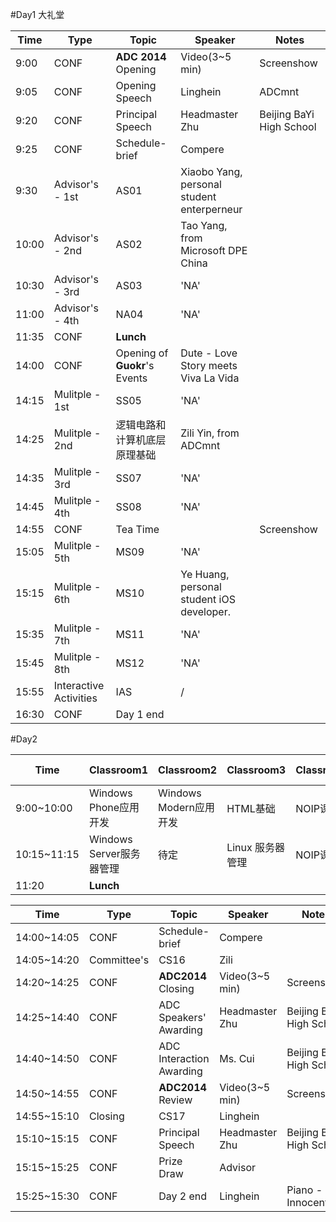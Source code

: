 #Day1
大礼堂



|Time|Type|Topic|Speaker|Notes|
|---|---|---|---|---|
|9:00|CONF|**ADC 2014** Opening|Video(3~5 min)|Screenshow|
|9:05|CONF|Opening Speech|Linghein|ADCmnt|
|9:20|CONF|Principal Speech|Headmaster Zhu|Beijing BaYi High School|
|9:25|CONF|Schedule-brief|Compere||
|9:30|Advisor's - 1st|AS01|Xiaobo Yang, personal student enterperneur||
|10:00|Advisor's - 2nd|AS02|Tao Yang, from Microsoft DPE China||
|10:30|Advisor's - 3rd|AS03|'NA'||
|11:00|Advisor's - 4th|NA04|'NA'||
|11:35|CONF|**Lunch**|||
|14:00|CONF|Opening of **Guokr**'s Events| Dute - Love Story meets Viva La Vida||
|14:15|Mulitple - 1st|SS05|'NA'||
|14:25|Mulitple - 2nd|逻辑电路和计算机底层原理基础|Zili Yin, from ADCmnt||
|14:35|Mulitple - 3rd|SS07|'NA'||
|14:45|Mulitple - 4th|SS08|'NA'||
|14:55|CONF|Tea Time||Screenshow|
|15:05|Mulitple - 5th|MS09|'NA'||
|15:15|Mulitple - 6th|MS10|Ye Huang, personal student iOS developer.||
|15:35|Mulitple - 7th|MS11|'NA'||
|15:45|Mulitple - 8th|MS12|'NA'||
|15:55|Interactive Activities|IAS|/||
|16:30|CONF|Day 1 end||

#Day2



|Time|Classroom1|Classroom2|Classroom3|Classroom4|Library|No.1 Theater|
|---|---|---|---|---|---|---|
|9:00~10:00|Windows Phone应用开发|Windows Modern应用开发|HTML基础|NOIP课程|创意随心谈|风投演讲|
|10:15~11:15|Windows Server服务器管理|待定|Linux 服务器管理|NOIP课程|微访谈|项目演讲|
|11:20|**Lunch**|


|Time|Type|Topic|Speaker|Notes|
|---|---|---|---|---|
|14:00~14:05|CONF|Schedule-brief|Compere||
|14:05~14:20|Committee's|CS16|Zili||
|14:20~14:25|CONF|**ADC2014** Closing|Video(3~5 min)|Screenshow|
|14:25~14:40|CONF|ADC Speakers' Awarding|Headmaster Zhu|Beijing Bayi High School|
|14:40~14:50|CONF|ADC Interaction Awarding|Ms. Cui|Beijing Bayi High School|
|14:50~14:55|CONF|**ADC2014** Review|Video(3~5 min)|Screenshow|
|14:55~15:10|Closing|CS17|Linghein||
|15:10~15:15|CONF|Principal Speech|Headmaster Zhu|Beijing BaYi High School|
|15:15~15:25|CONF|Prize Draw|Advisor||
|15:25~15:30|CONF|Day 2 end|Linghein| Piano - Innocent|


